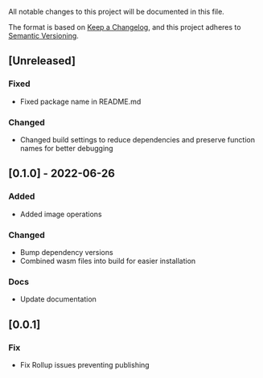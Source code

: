 All notable changes to this project will be documented in this file.

The format is based on [Keep a Changelog](https://keepachangelog.com/en/1.0.0/),
and this project adheres to [Semantic Versioning](https://semver.org/spec/v2.0.0.html).

## [Unreleased]

### Fixed

- Fixed package name in README.md

### Changed

- Changed build settings to reduce dependencies and preserve function names for better debugging

## [0.1.0] - 2022-06-26

### Added

- Added image operations

### Changed

- Bump dependency versions
- Combined wasm files into build for easier installation

### Docs

- Update documentation

## [0.0.1]

### Fix

- Fix Rollup issues preventing publishing
